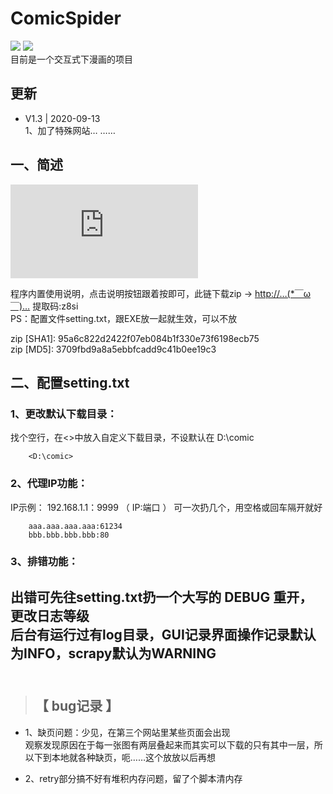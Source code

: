 # ComicSpider
![](https://img.shields.io/badge/Python-3.7%2B-brightgreen.svg?style=social) ![](https://img.shields.io/badge/Mode-GUI+Scrapy-blue.svg?colorA=abcdef)  
目前是一个交互式下漫画的项目  

## 更新
+ V1.3 | 2020-09-13  
1、加了特殊网站…  ……

## 一、简述  
![EXE简图](https://github.com/jasoneri/ComicSpider/blob/GUI/GUI/exe.py)

程序内置使用说明，点击说明按钮跟着按即可，此链下载zip →  [http://…(*￣ω￣)…](https://pan.baidu.com/s/1cDeHa9SB-RFbjQP3hpH2tw) 提取码:z8si   
PS：配置文件setting.txt，跟EXE放一起就生效，可以不放  

zip [SHA1]:  95a6c822d2422f07eb084b1f330e73f6198ecb75   
zip [MD5]: 3709fbd9a8a5ebbfcadd9c41b0ee19c3   


## 二、配置setting.txt

### 1、更改默认下载目录：

找个空行，在<>中放入自定义下载目录，不设默认在 D:\comic  

```
    <D:\comic>
```

### 2、代理IP功能：

IP示例： 192.168.1.1：9999 （ IP:端口 ） 可一次扔几个，用空格或回车隔开就好

```
    aaa.aaa.aaa.aaa:61234
    bbb.bbb.bbb.bbb:80
```

### 3、排错功能： 

出错可先往setting.txt扔一个大写的 DEBUG 重开，更改日志等级  
后台有运行过有log目录，GUI记录界面操作记录默认为INFO，scrapy默认为WARNING  
<br>
------

>## 【 bug记录 】


+ 1、缺页问题：少见，在第三个网站里某些页面会出现  
观察发现原因在于每一张图有两层叠起来而其实可以下载的只有其中一层，所以下到本地就各种缺页，呃……这个放放以后再想  

+ 2、retry部分搞不好有堆积内存问题，留了个脚本清内存 

